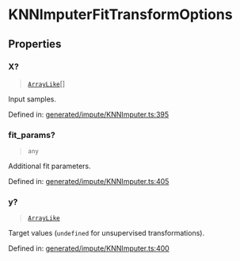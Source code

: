 # KNNImputerFitTransformOptions

## Properties

### X?

> [`ArrayLike`](../types/ArrayLike.md)[]

Input samples.

Defined in:  [generated/impute/KNNImputer.ts:395](https://github.com/transitive-bullshit/scikit-learn-ts/blob/122b3c0/packages/sklearn/src/generated/impute/KNNImputer.ts#L395)

### fit\_params?

> `any`

Additional fit parameters.

Defined in:  [generated/impute/KNNImputer.ts:405](https://github.com/transitive-bullshit/scikit-learn-ts/blob/122b3c0/packages/sklearn/src/generated/impute/KNNImputer.ts#L405)

### y?

> [`ArrayLike`](../types/ArrayLike.md)

Target values (`undefined` for unsupervised transformations).

Defined in:  [generated/impute/KNNImputer.ts:400](https://github.com/transitive-bullshit/scikit-learn-ts/blob/122b3c0/packages/sklearn/src/generated/impute/KNNImputer.ts#L400)
